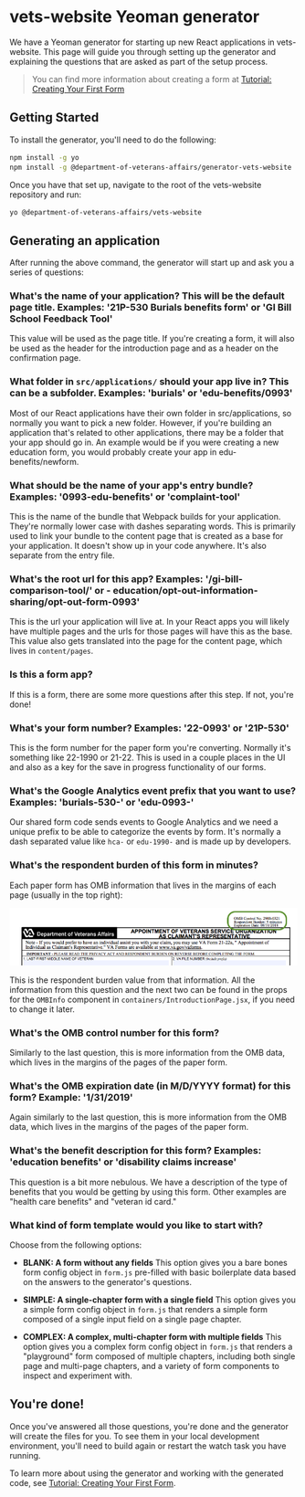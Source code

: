 # vets-website Yeoman generator

We have a Yeoman generator for starting up new React applications in vets-website. This page will guide you through setting up the generator and explaining the questions that are asked as part of the setup process.

> You can find more information about creating a form at [Tutorial: Creating Your First Form](https://department-of-veterans-affairs.github.io/va-digital-services-platform-docs/docs/vets-developer-docs/vets-website/forms/form-tutorial.html)

## Getting Started

To install the generator, you'll need to do the following:

```bash
npm install -g yo
npm install -g @department-of-veterans-affairs/generator-vets-website
```

Once you have that set up, navigate to the root of the vets-website repository and run:

```bash
yo @department-of-veterans-affairs/vets-website
```

## Generating an application

After running the above command, the generator will start up and ask you a series of questions:

### What's the name of your application? This will be the default page title. Examples: '21P-530 Burials benefits form' or 'GI Bill School Feedback Tool'

This value will be used as the page title. If you're creating a form, it will also be used as the header for the introduction page and as a header on the confirmation page.

### What folder in `src/applications/` should your app live in? This can be a subfolder. Examples: 'burials' or 'edu-benefits/0993'

Most of our React applications have their own folder in src/applications, so normally you want to pick a new folder. However, if you're building an application that's related to other applications, there may be a folder that your app should go in. An example would be if you were creating a new education form, you would probably create your app in edu-benefits/newform.

### What should be the name of your app's entry bundle? Examples: '0993-edu-benefits' or 'complaint-tool'

This is the name of the bundle that Webpack builds for your application. They're normally lower case with dashes separating words. This is primarily used to link your bundle to the content page that is created as a base for your application. It doesn't show up in your code anywhere. It's also separate from the entry file.

### What's the root url for this app? Examples: '/gi-bill-comparison-tool/' or - education/opt-out-information-sharing/opt-out-form-0993'

This is the url your application will live at. In your React apps you will likely have multiple pages and the urls for those pages will have this as the base. This value also gets translated into the page for the content page, which lives in `content/pages`.

### Is this a form app?

If this is a form, there are some more questions after this step. If not, you're done!

### What's your form number? Examples: '22-0993' or '21P-530'

This is the form number for the paper form you're converting. Normally it's something like 22-1990 or 21-22. This is used in a couple places in the UI and also as a key for the save in progress functionality of our forms.

### What's the Google Analytics event prefix that you want to use? Examples: 'burials-530-' or 'edu-0993-'

Our shared form code sends events to Google Analytics and we need a unique prefix to be able to categorize the events by form. It's normally a dash separated value like `hca-` or `edu-1990-` and is made up by developers.

### What's the respondent burden of this form in minutes?

Each paper form has OMB information that lives in the margins of each page (usually in the top right):

![Form page with OMB info](omb_form_info.png)

This is the respondent burden value from that information. All the information from this question and the next two can be found in the props for the `OMBInfo` component in `containers/IntroductionPage.jsx`, if you need to change it later.

### What's the OMB control number for this form?

Similarly to the last question, this is more information from the OMB data, which lives in the margins of the pages of the paper form.

### What's the OMB expiration date (in M/D/YYYY format) for this form? Example: '1/31/2019'

Again similarly to the last question, this is more information from the OMB data, which lives in the margins of the pages of the paper form.

### What's the benefit description for this form? Examples: 'education benefits' or 'disability claims increase'

This question is a bit more nebulous. We have a description of the type of benefits that you would be getting by using this form. Other examples are "health care benefits" and "veteran id card."

### What kind of form template would you like to start with?

Choose from the following options:

- **BLANK: A form without any fields**
  This option gives you a bare bones form config object in `form.js` pre-filled with basic boilerplate data based on the answers to the generator's questions.

- **SIMPLE: A single-chapter form with a single field**
  This option gives you a simple form config object in `form.js` that renders a simple form composed of a single input field on a single page chapter.

- **COMPLEX: A complex, multi-chapter form with multiple fields**
  This option gives you a complex form config object in `form.js` that renders a "playground" form composed of multiple chapters, including both single page and multi-page chapters, and a variety of form components to inspect and experiment with.

## You're done!

Once you've answered all those questions, you're done and the generator will create the files for you. To see them in your local development environment, you'll need to build again or restart the watch task you have running.

To learn more about using the generator and working with the generated code, see [Tutorial: Creating Your First Form](https://department-of-veterans-affairs.github.io/va-digital-services-platform-docs/docs/vets-developer-docs/vets-website/forms/form-tutorial.html).

